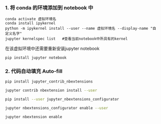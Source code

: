 ### 1. 将 conda 的环境添加到 notebook 中

```shell
conda activate 虚拟环境名
conda install ipykernel
python -m ipykernel install --user --name 虚拟环境名 --display-name "自定义名字"
jupyter kernelspec list   #查看当前notebook中所具有的kernel
```

在该虚拟环境中还需要重新安装jupyter notebook

```bash
pip install jupyter notebook
```

### 2. 代码自动填充 Auto-fill

```bash
pip install jupyter_contrib_nbextensions

jupyter contrib nbextension install --user

pip install --user jupyter_nbextensions_configurator 

jupyter nbextensions_configurator enable --user

jupyter nbextension enable
```